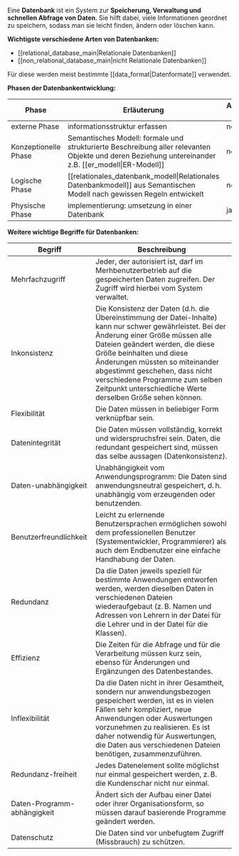 Eine **Datenbank** ist ein System zur **Speicherung, Verwaltung und schnellen Abfrage von Daten**. Sie hilft dabei, viele Informationen geordnet zu speichern, sodass man sie leicht finden, ändern oder löschen kann.

**Wichtigste verschiedene Arten von Datenbanken:**
- [[relational_database_main|Relationale Datenbanken]]
- [[non_relational_database_main|nicht Relationale Datenbanken]]

Für diese werden meist bestimmte [[data_format|Datenformate]] verwendet.

**Phasen der Datenbankentwicklung:**

| Phase                | Erläuterung                                                                                                                                          | Abhängikeit zu DBMS |
| -------------------- | ---------------------------------------------------------------------------------------------------------------------------------------------------- | ------------------- |
| externe Phase        | informationsstruktur erfassen                                                                                                                        | nein                |
| Konzeptionelle Phase | Semantisches Modell: formale und strukturierte Beschreibung aller relevanten Objekte und deren Beziehung untereinander z.B. [[er_modell\|ER-Modell]] | nein                |
| Logische Phase       | [[relationales_datenbank_modell\|Relationales Datenbankmodell]] aus Semantischen Modell nach gewissen Regeln entwickelt                              | nein                |
| Physische Phase      | implementierung: umsetzung in einer Datenbank                                                                                                        | ja                  |



**Weitere wichtige Begriffe für Datenbanken:**

| Begriff                     | Beschreibung                                                                                                                                                                                                                                                                                                                                                                    |
| --------------------------- | ------------------------------------------------------------------------------------------------------------------------------------------------------------------------------------------------------------------------------------------------------------------------------------------------------------------------------------------------------------------------------- |
| Mehrfachzugriff             | Jeder, der autorisiert ist, darf im Merhbenutzerbetrieb auf die gespeicherten Daten zugreifen. Der Zugriff wird hierbei vom System verwaltet.                                                                                                                                                                                                                                   |
| Inkonsistenz                | Die Konsistenz der Daten (d.h. die Übereinstimmung der Datei-Inhalte) kann nur schwer gewährleistet. Bei der Änderung einer Größe müssen alle Dateien geändert werden, die diese Größe beinhalten und diese Änderungen müssten so miteinander abgestimmt geschehen, dass nicht verschiedene Programme zum selben Zeitpunkt unterschiedliche Werte derselben Größe sehen können. |
| Flexibilität                | Die Daten müssen in beliebiger Form verknüpfbar sein.                                                                                                                                                                                                                                                                                                                           |
| Datenintegrität             | Die Daten müssen vollständig, korrekt und widerspruchsfrei sein. Daten, die redundant gespeichert sind, müssen das selbe aussagen (Datenkonsistenz).                                                                                                                                                                                                                            |
| Daten-unabhängigkeit        | Unabhängigkeit vom Anwendungsprogramm: Die Daten sind anwendungsneutral gespeichert, d. h. unabhängig vom erzeugenden oder benutzenden.                                                                                                                                                                                                                                         |
| Benutzerfreundlichkeit      | Leicht zu erlernende Benutzersprachen ermöglichen sowohl dem professionellen Benutzer (Systementwickler, Programmierer) als auch dem Endbenutzer eine einfache Handhabung der Daten.                                                                                                                                                                                            |
| Redundanz                   | Da die Daten jeweils speziell für bestimmte Anwendungen entworfen werden, werden dieselben Daten in verschiedenen Dateien wiederaufgebaut (z. B. Namen und Adressen von Lehrern in der Datei für die Lehrer und in der Datei für die Klassen).                                                                                                                                  |
| Effizienz                   | Die Zeiten für die Abfrage und für die Verarbeitung müssen kurz sein, ebenso für Änderungen und Ergänzungen des Datenbestandes.                                                                                                                                                                                                                                                 |
| Inflexibilität              | Da die Daten nicht in ihrer Gesamtheit, sondern nur anwendungsbezogen gespeichert werden, ist es in vielen Fällen sehr kompliziert, neue Anwendungen oder Auswertungen vorzunehmen zu realisieren. Es ist daher notwendig für Auswertungen, die Daten aus verschiedenen Dateien benötigen, zusammenzuführen.                                                                    |
| Redundanz-freiheit          | Jedes Datenelement sollte möglichst nur einmal gespeichert werden, z. B. die Kundenschar nicht nur einmal.                                                                                                                                                                                                                                                                      |
| Daten-Programm-abhängigkeit | Ändert sich der Aufbau einer Datei oder ihrer Organisationsform, so müssen darauf basierende Programme geändert werden.                                                                                                                                                                                                                                                         |
| Datenschutz                 | Die Daten sind vor unbefugtem Zugriff (Missbrauch) zu schützen.                                                                                                                                                                                                                                                                                                                 |
